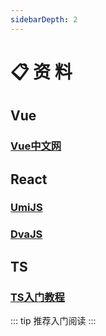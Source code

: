 ```yaml
---
sidebarDepth: 2
---
```


# 📋 资 料
## Vue
### [Vue中文网](https://cn.vuejs.org/)

## React
### [UmiJS](https://umijs.org/zh/)
### [DvaJS](https://dvajs.com/)

## TS
### [TS入门教程](https://ts.xcatliu.com/)

::: tip
推荐入门阅读
:::